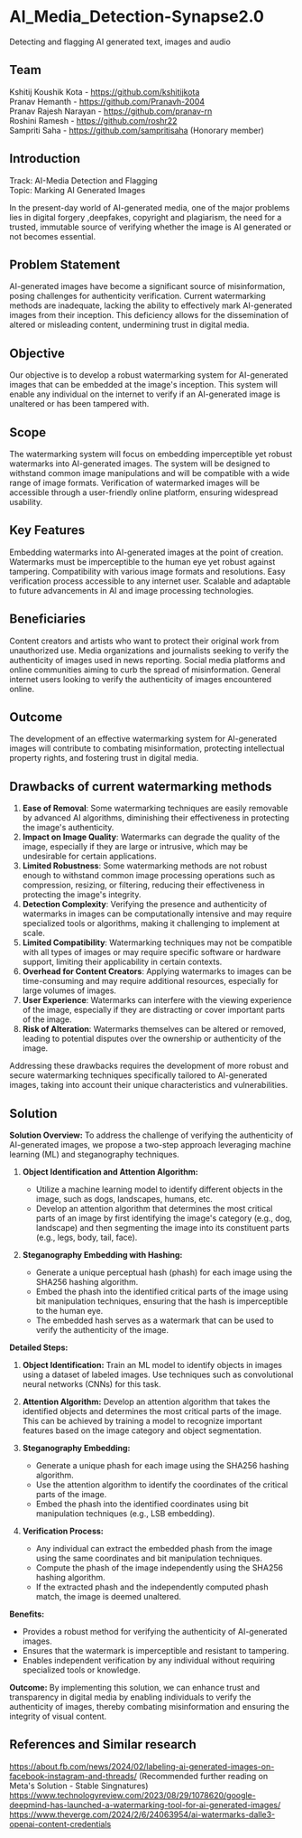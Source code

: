 # AI_Media_Detection-Synapse2.0
Detecting and flagging AI generated text, images and audio

## Team
Kshitij Koushik Kota - https://github.com/kshitijkota <br/>
Pranav Hemanth - https://github.com/Pranavh-2004 <br/>
Pranav Rajesh Narayan - https://github.com/pranav-rn <br/>
Roshini Ramesh - https://github.com/roshr22 <br/>
Sampriti Saha - https://github.com/sampritisaha (Honorary member) <br/>

## Introduction
Track: AI-Media Detection and Flagging <br/>
Topic: Marking AI Generated Images <br/>

In the present-day world of AI-generated media, one of the major problems lies in digital forgery ,deepfakes, copyright and plagiarism, the need for a trusted, immutable source of verifying whether the image is AI generated or not becomes essential. <br/>

## Problem Statement
AI-generated images have become a significant source of misinformation, posing challenges for authenticity verification. Current watermarking methods are inadequate, lacking the ability to effectively mark AI-generated images from their inception. This deficiency allows for the dissemination of altered or misleading content, undermining trust in digital media.


## Objective
Our objective is to develop a robust watermarking system for AI-generated images that can be embedded at the image's inception. This system will enable any individual on the internet to verify if an AI-generated image is unaltered or has been tampered with.

## Scope
The watermarking system will focus on embedding imperceptible yet robust watermarks into AI-generated images. The system will be designed to withstand common image manipulations and will be compatible with a wide range of image formats. Verification of watermarked images will be accessible through a user-friendly online platform, ensuring widespread usability.

## Key Features
Embedding watermarks into AI-generated images at the point of creation.
Watermarks must be imperceptible to the human eye yet robust against tampering.
Compatibility with various image formats and resolutions.
Easy verification process accessible to any internet user.
Scalable and adaptable to future advancements in AI and image processing technologies.

## Beneficiaries
Content creators and artists who want to protect their original work from unauthorized use.
Media organizations and journalists seeking to verify the authenticity of images used in news reporting.
Social media platforms and online communities aiming to curb the spread of misinformation.
General internet users looking to verify the authenticity of images encountered online.

## Outcome
The development of an effective watermarking system for AI-generated images will contribute to combating misinformation, protecting intellectual property rights, and fostering trust in digital media.

## Drawbacks of current watermarking methods
1. **Ease of Removal**: Some watermarking techniques are easily removable by advanced AI algorithms, diminishing their effectiveness in protecting the image's authenticity.
2. **Impact on Image Quality**: Watermarks can degrade the quality of the image, especially if they are large or intrusive, which may be undesirable for certain applications.
3. **Limited Robustness**: Some watermarking methods are not robust enough to withstand common image processing operations such as compression, resizing, or filtering, reducing their effectiveness in protecting the image's integrity.
4. **Detection Complexity**: Verifying the presence and authenticity of watermarks in images can be computationally intensive and may require specialized tools or algorithms, making it challenging to implement at scale.
5. **Limited Compatibility**: Watermarking techniques may not be compatible with all types of images or may require specific software or hardware support, limiting their applicability in certain contexts.
6. **Overhead for Content Creators**: Applying watermarks to images can be time-consuming and may require additional resources, especially for large volumes of images.
7. **User Experience**: Watermarks can interfere with the viewing experience of the image, especially if they are distracting or cover important parts of the image.
8. **Risk of Alteration**: Watermarks themselves can be altered or removed, leading to potential disputes over the ownership or authenticity of the image.

Addressing these drawbacks requires the development of more robust and secure watermarking techniques specifically tailored to AI-generated images, taking into account their unique characteristics and vulnerabilities.

## Solution

**Solution Overview:**
To address the challenge of verifying the authenticity of AI-generated images, we propose a two-step approach leveraging machine learning (ML) and steganography techniques. 

1. **Object Identification and Attention Algorithm:**
   - Utilize a machine learning model to identify different objects in the image, such as dogs, landscapes, humans, etc.
   - Develop an attention algorithm that determines the most critical parts of an image by first identifying the image's category (e.g., dog, landscape) and then segmenting the image into its constituent parts (e.g., legs, body, tail, face).

2. **Steganography Embedding with Hashing:**
   - Generate a unique perceptual hash (phash) for each image using the SHA256 hashing algorithm.
   - Embed the phash into the identified critical parts of the image using bit manipulation techniques, ensuring that the hash is imperceptible to the human eye.
   - The embedded hash serves as a watermark that can be used to verify the authenticity of the image.

**Detailed Steps:**
1. **Object Identification:** Train an ML model to identify objects in images using a dataset of labeled images. Use techniques such as convolutional neural networks (CNNs) for this task.

2. **Attention Algorithm:** Develop an attention algorithm that takes the identified objects and determines the most critical parts of the image. This can be achieved by training a model to recognize important features based on the image category and object segmentation.

3. **Steganography Embedding:** 
   - Generate a unique phash for each image using the SHA256 hashing algorithm.
   - Use the attention algorithm to identify the coordinates of the critical parts of the image.
   - Embed the phash into the identified coordinates using bit manipulation techniques (e.g., LSB embedding).

4. **Verification Process:**
   - Any individual can extract the embedded phash from the image using the same coordinates and bit manipulation techniques. <br/>
   - Compute the phash of the image independently using the SHA256 hashing algorithm. <br/>
   - If the extracted phash and the independently computed phash match, the image is deemed unaltered. <br/>

**Benefits:**
- Provides a robust method for verifying the authenticity of AI-generated images. <br/>
- Ensures that the watermark is imperceptible and resistant to tampering. <br/>
- Enables independent verification by any individual without requiring specialized tools or knowledge. <br/>

**Outcome:**
By implementing this solution, we can enhance trust and transparency in digital media by enabling individuals to verify the authenticity of images, thereby combating misinformation and ensuring the integrity of visual content.

## References and Similar research
https://about.fb.com/news/2024/02/labeling-ai-generated-images-on-facebook-instagram-and-threads/ (Recommended further reading on Meta's Solution - Stable Singnatures) <br/>
https://www.technologyreview.com/2023/08/29/1078620/google-deepmind-has-launched-a-watermarking-tool-for-ai-generated-images/ <br/>
https://www.theverge.com/2024/2/6/24063954/ai-watermarks-dalle3-openai-content-credentials <br/>

